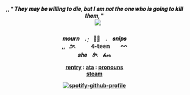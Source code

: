 <div align='center'> 
 <b> ,, " 𝑻𝒉𝒆𝒚 𝒎𝒂𝒚 𝒃𝒆 𝒘𝒊𝒍𝒍𝒊𝒏𝒈 𝒕𝒐 𝒅𝒊𝒆, 𝒃𝒖𝒕 𝑰 𝒂𝒎 𝒏𝒐𝒕 𝒕𝒉𝒆 𝒐𝒏𝒆 𝒘𝒉𝒐 𝒊𝒔 𝒈𝒐𝒊𝒏𝒈 𝒕𝒐 𝒌𝒊𝒍𝒍 𝒕𝒉𝒆𝒎, " <br>
  <b> 　 </b>
 <img src='https://giffiles.alphacoders.com/219/219211.gif'

   <br>　　<br>
<b> 𝒎𝒐𝒖𝒓𝒏　. ·͙⠀𖧧̣̥⠀ .　𝒔𝒏𝒊𝒑𝒔 <br>
  <b> ,, ‎ ‎ ౨ৎ　　　𝟜-𝕥𝕖𝕖𝕟　　ᴖᴖ <br>
  <b> 𝒔𝒉𝒆　𝜗ৎ　𝓱𝓮𝓻 <br>

 
 <a href="https://rentry.co/artoriasdotcom">rentry</a> : <a href="https://mourn.atabook.org">ata</a> : <a href="https://en.pronouns.page/@wolfknight">pronouns</a>
<br><a href="https://steamcommunity.com/profiles/76561199478007567/">steam</a><br>

<a>[![spotify-github-profile](https://spotify-github-profile.kittinanx.com/api/view?uid=4c896szxutrf5al0jz5t36o0j&cover_image=true&theme=natemoo-re&show_offline=false&background_color=121212&interchange=false&bar_color=839295&bar_color_cover=false)](https://github.com/kittinan/spotify-github-profile)</a>


